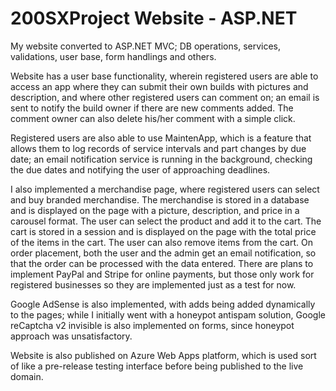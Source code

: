# 200SXProject Website - ASP.NET
My website converted to ASP.NET MVC; DB operations, services, validations, user base, form handlings and others.

Website has a user base functionality, wherein registered users are able to access an app where they can submit their own builds with pictures and description, and where other registered users can comment on; an email is sent to notify the build owner if there are new comments added. The comment owner can also delete his/her comment with a simple click.

Registered users are also able to use MaintenApp, which is a feature that allows them to log records of service intervals and part changes by due date; an email notification service is running in the background, checking the due dates and notifying the user of approaching deadlines.

I also implemented a merchandise page, where registered users can select and buy branded merchandise. The merchandise is stored in a database and is displayed on the page with a picture, description, and price in a carousel format. The user can select the product and add it to the cart. The cart is stored in a session and is displayed on the page with the total price of the items in the cart. The user can also remove items from the cart. On order placement, both the user and the admin get an email notification, so that the order can be processed with the data entered. There are plans to implement PayPal and Stripe for online payments, but those only work for registered businesses so they are implemented just as a test for now.

Google AdSense is also implemented, with adds being added dynamically to the pages; while I initially went with a honeypot antispam solution, Google reCaptcha v2 invisible is also implemented on forms, since honeypot approach was unsatisfactory.

Website is also published on Azure Web Apps platform, which is used sort of like a pre-release testing interface before being published to the live domain. 
